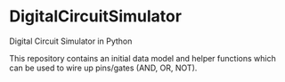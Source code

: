 DigitalCircuitSimulator
=======================

Digital Circuit Simulator in Python

This repository contains an initial data model and helper functions which can be used to wire up pins/gates (AND, OR, NOT).
